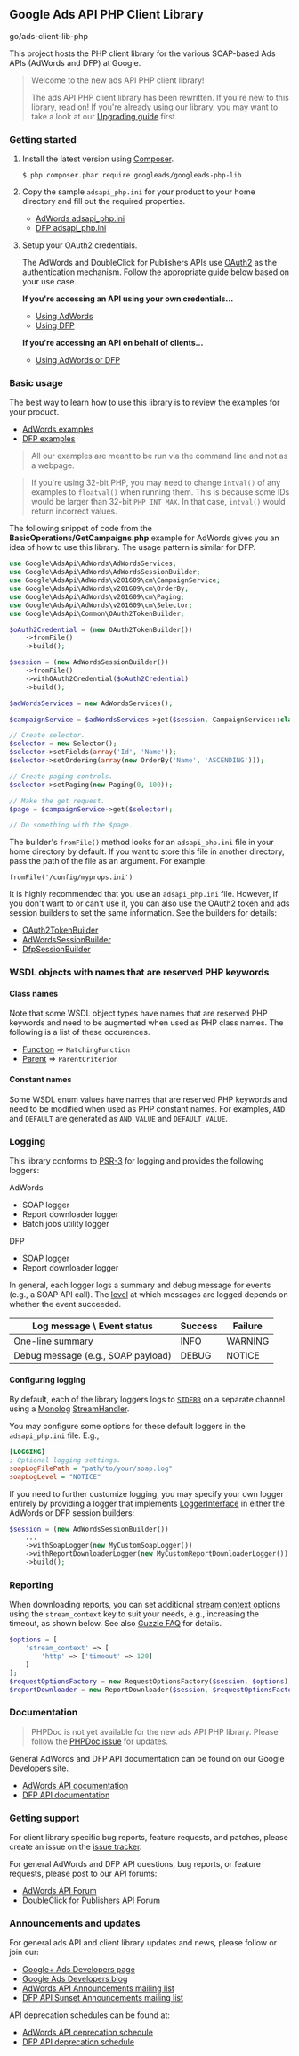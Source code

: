 ## Google Ads API PHP Client Library

go/ads-client-lib-php

This project hosts the PHP client library for the various SOAP-based Ads APIs
(AdWords and DFP) at Google.

> Welcome to the new ads API PHP client library!
>
> The ads API PHP client library has been rewritten. If you're new to this
> library, read on! If you're already using our library, you may want to take a
> look at our [Upgrading
> guide](https://github.com/googleads/googleads-php-lib/blob/master/UPGRADING.md)
> first.

### Getting started

1.  Install the latest version using [Composer](https://getcomposer.org/).

    ```
    $ php composer.phar require googleads/googleads-php-lib
    ```

1.  Copy the sample `adsapi_php.ini` for your product to your home directory and
    fill out the required properties.

    *   [AdWords
        adsapi_php.ini](https://github.com/googleads/googleads-php-lib/blob/master/examples/AdWords/adsapi_php.ini)
    *   [DFP
        adsapi_php.ini](https://github.com/googleads/googleads-php-lib/blob/master/examples/Dfp/adsapi_php.ini)

1.  Setup your OAuth2 credentials.

    The AdWords and DoubleClick for Publishers APIs use
    [OAuth2](http://oauth.net/2/) as the authentication mechanism. Follow the
    appropriate guide below based on your use case.

    **If you're accessing an API using your own credentials...**

    *   [Using
        AdWords](https://github.com/googleads/googleads-php-lib/wiki/API-access-using-own-credentials-\(installed-application-flow\))
    *   [Using
        DFP](https://github.com/googleads/googleads-php-lib/wiki/API-access-using-own-credentials-\(server-to-server-flow\))

    **If you're accessing an API on behalf of clients...**

    *   [Using AdWords or
        DFP](https://github.com/googleads/googleads-php-lib/wiki/API-access-on-behalf-of-your-clients-\(web-flow\))

### Basic usage

The best way to learn how to use this library is to review the examples for your
product.

*   [AdWords
    examples](https://github.com/googleads/googleads-php-lib/blob/master/examples/AdWords)
*   [DFP
    examples](https://github.com/googleads/googleads-php-lib/blob/master/examples/Dfp)

> All our examples are meant to be run via the command line and not as a
> webpage.

> If you're using 32-bit PHP, you may need to change `intval()` of any examples
> to `floatval()` when running them. This is because some IDs would be larger
> than 32-bit `PHP_INT_MAX`. In that case, `intval()` would return incorrect
> values.

The following snippet of code from the **BasicOperations/GetCampaigns.php**
example for AdWords gives you an idea of how to use this library. The usage
pattern is similar for DFP.

```php
use Google\AdsApi\AdWords\AdWordsServices;
use Google\AdsApi\AdWords\AdWordsSessionBuilder;
use Google\AdsApi\AdWords\v201609\cm\CampaignService;
use Google\AdsApi\AdWords\v201609\cm\OrderBy;
use Google\AdsApi\AdWords\v201609\cm\Paging;
use Google\AdsApi\AdWords\v201609\cm\Selector;
use Google\AdsApi\Common\OAuth2TokenBuilder;

$oAuth2Credential = (new OAuth2TokenBuilder())
    ->fromFile()
    ->build();

$session = (new AdWordsSessionBuilder())
    ->fromFile()
    ->withOAuth2Credential($oAuth2Credential)
    ->build();

$adWordsServices = new AdWordsServices();

$campaignService = $adWordsServices->get($session, CampaignService::class);

// Create selector.
$selector = new Selector();
$selector->setFields(array('Id', 'Name'));
$selector->setOrdering(array(new OrderBy('Name', 'ASCENDING')));

// Create paging controls.
$selector->setPaging(new Paging(0, 100));

// Make the get request.
$page = $campaignService->get($selector);

// Do something with the $page.
```

The builder's `fromFile()` method looks for an `adsapi_php.ini` file in your
home directory by default. If you want to store this file in another directory,
pass the path of the file as an argument. For example:

```
fromFile('/config/myprops.ini')
```

It is highly recommended that you use an `adsapi_php.ini` file. However, if you
don't want to or can't use it, you can also use the OAuth2 token and ads session
builders to set the same information. See the builders for details:

*   [OAuth2TokenBuilder](https://github.com/googleads/googleads-php-lib/blob/master/src/Google/AdsApi/Common/OAuth2TokenBuilder.php)
*   [AdWordsSessionBuilder](https://github.com/googleads/googleads-php-lib/blob/master/src/Google/AdsApi/AdWords/AdWordsSessionBuilder.php)
*   [DfpSessionBuilder](https://github.com/googleads/googleads-php-lib/blob/master/src/Google/AdsApi/Dfp/DfpSessionBuilder.php)

### WSDL objects with names that are reserved PHP keywords

#### Class names

Note that some WSDL object types have names that are reserved PHP keywords and
need to be augmented when used as PHP class names. The following is a list of
these occurences.

*   [Function](https://developers.google.com/adwords/api/docs/reference/latest/CampaignFeedService.Function)
    => `MatchingFunction`
*   [Parent](https://developers.google.com/adwords/api/docs/reference/latest/AdGroupCriterionService.Parent)
    => `ParentCriterion`

#### Constant names

Some WSDL enum values have names that are reserved PHP keywords and need to be
modified when used as PHP constant names. For examples, `AND` and `DEFAULT` are
generated as `AND_VALUE` and `DEFAULT_VALUE`.

### Logging

This library conforms to [PSR-3](http://www.php-fig.org/psr/psr-3) for logging
and provides the following loggers:

AdWords

*   SOAP logger
*   Report downloader logger
*   Batch jobs utility logger

DFP

*   SOAP logger
*   Report downloader logger

In general, each logger logs a summary and debug message for events (e.g., a
SOAP API call). The
[level](http://www.php-fig.org/psr/psr-3/#5-psr-log-loglevel) at which messages
are logged depends on whether the event succeeded.

Log message \ Event status         | Success | Failure
---------------------------------- | ------- | -------
One-line summary                   | INFO    | WARNING
Debug message (e.g., SOAP payload) | DEBUG   | NOTICE

#### Configuring logging

By default, each of the library loggers logs to
[`STDERR`](http://php.net/manual/en/features.commandline.io-streams.php) on a
separate channel using a [Monolog](https://github.com/Seldaek/monolog/)
[StreamHandler](https://github.com/Seldaek/monolog/blob/master/src/Monolog/Handler/StreamHandler.php).

You may configure some options for these default loggers in the `adsapi_php.ini`
file. E.g.,

```ini
[LOGGING]
; Optional logging settings.
soapLogFilePath = "path/to/your/soap.log"
soapLogLevel = "NOTICE"
```

If you need to further customize logging, you may specify your own logger
entirely by providing a logger that implements
[LoggerInterface](https://github.com/php-fig/log/blob/master/Psr/Log/LoggerInterface.php)
in either the AdWords or DFP session builders:

```php
$session = (new AdWordsSessionBuilder())
    ...
    ->withSoapLogger(new MyCustomSoapLogger())
    ->withReportDownloaderLogger(new MyCustomReportDownloaderLogger())
    ->build();
```

### Reporting
When downloading reports, you can set additional
[stream context options](http://php.net/manual/en/context.php) using the
`stream_context` key to suit your needs, e.g., increasing the timeout, as shown
below. See also
[Guzzle FAQ](http://docs.guzzlephp.org/en/latest/faq.html#how-can-i-add-custom-stream-context-options)
for details.

```php
$options = [
    'stream_context' => [
        'http' => ['timeout' => 120]
    ]
];
$requestOptionsFactory = new RequestOptionsFactory($session, $options);
$reportDownloader = new ReportDownloader($session, $requestOptionsFactory);
```

### Documentation

> PHPDoc is not yet available for the new ads API PHP library. Please follow the
> [PHPDoc issue](https://github.com/googleads/googleads-php-lib/issues/194) for
> updates.

General AdWords and DFP API documentation can be found on our Google Developers
site.

*   [AdWords API documentation](https://developers.google.com/adwords/api)
*   [DFP API
    documentation](https://developers.google.com/doubleclick-publishers)

### Getting support

For client library specific bug reports, feature requests, and patches, please
create an issue on the [issue
tracker](https://github.com/googleads/googleads-php-lib/issues).

For general AdWords and DFP API questions, bug reports, or feature requests,
please post to our API forums:

*   [AdWords API Forum](https://groups.google.com/group/adwords-api)
*   [DoubleClick for Publishers API
    Forum](https://groups.google.com/forum/#!forum/google-doubleclick-for-publishers-api)

### Announcements and updates

For general ads API and client library updates and news, please follow or join
our:

*   [Google+ Ads Developers
    page](https://plus.google.com/+GoogleAdsDevelopers/posts)
*   [Google Ads Developers blog](http://googleadsdeveloper.blogspot.com)
*   [AdWords API Announcements mailing
    list](https://groups.google.com/forum/#!forum/adwordsapi-announcements)
*   [DFP API Sunset Announcements mailing
    list](https://groups.google.com/forum/#!forum/dfpapi-sunset-announce)

API deprecation schedules can be found at:

*   [AdWords API deprecation
    schedule](https://developers.google.com/adwords/api/docs/sunset-dates)
*   [DFP API deprecation
    schedule](https://developers.google.com/doubleclick-publishers/docs/deprecation)
